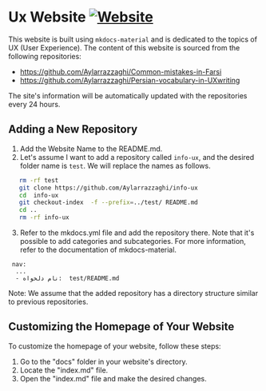 # Ux Website [![Website](https://img.shields.io/badge/Website-Visit-blue)](https://your-website-url.com)

This website is built using `mkdocs-material` and is dedicated to the topics of UX (User Experience). The content of this website is sourced from the following repositories:

- https://github.com/Aylarrazzaghi/Common-mistakes-in-Farsi
- https://github.com/Aylarrazzaghi/Persian-vocabulary-in-UXwriting

The site's information will be automatically updated with the repositories every 24 hours.

## Adding a New Repository
1. Add the Website Name to the README.md.
2. Let's assume I want to add a repository called `info-ux`, and the desired folder name is `test`.
We will replace the names as follows.
``` bash
   rm -rf test
   git clone https://github.com/Aylarrazzaghi/info-ux
   cd  info-ux
   git checkout-index  -f --prefix=../test/ README.md
   cd ..
   rm -rf info-ux
```
3. Refer to the mkdocs.yml file and add the repository there. Note that it's possible to add categories and subcategories. For more information, refer to the documentation of mkdocs-material.
```
 nav:
  ...
  - نام دلخواه:  test/README.md
```
Note: We assume that the added repository has a directory structure similar to previous repositories.

## Customizing the Homepage of Your Website

To customize the homepage of your website, follow these steps:

1. Go to the "docs" folder in your website's directory.
2. Locate the "index.md" file.
3. Open the "index.md" file and make the desired changes.
